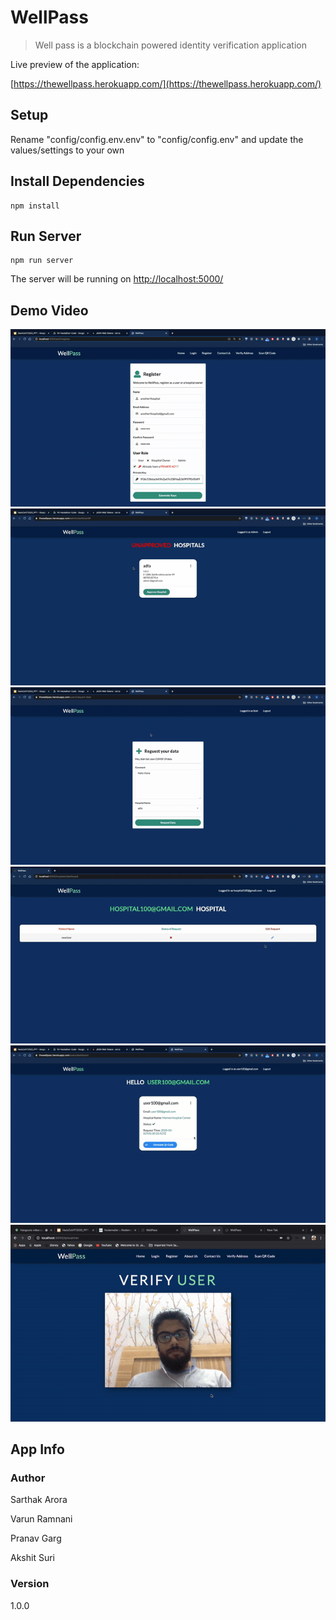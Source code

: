 # WellPass

> Well pass is a blockchain powered identity verification application

Live preview of the application:

[https://thewellpass.herokuapp.com/](https://thewellpass.herokuapp.com/)
## Setup

Rename "config/config.env.env" to "config/config.env" and update the values/settings to your own

## Install Dependencies

```
npm install
```

## Run Server

```
npm run server
```

The server will be running on [http://localhost:5000/](http://localhost:5000/)

## Demo Video
![](demo/1.gif)
![](demo/2.gif)
![](demo/3.gif)
![](demo/4.gif)
![](demo/5.gif)
![](demo/6.gif)

## App Info

### Author

Sarthak Arora

Varun Ramnani

Pranav Garg

Akshit Suri

### Version

1.0.0